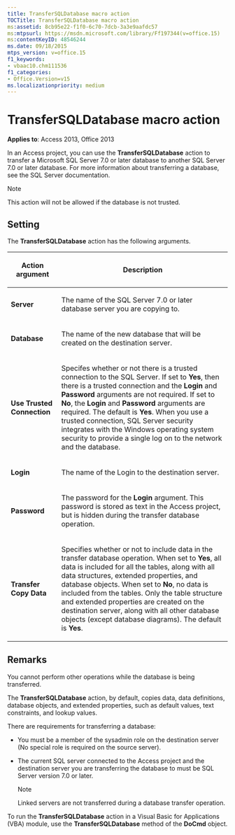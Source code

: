 ```yaml
---
title: TransferSQLDatabase macro action
TOCTitle: TransferSQLDatabase macro action
ms:assetid: 8cb95e22-f1f0-6c70-7dcb-3a3e9aafdc57
ms:mtpsurl: https://msdn.microsoft.com/library/Ff197344(v=office.15)
ms:contentKeyID: 48546244
ms.date: 09/18/2015
mtps_version: v=office.15
f1_keywords:
- vbaac10.chm111536
f1_categories:
- Office.Version=v15
ms.localizationpriority: medium
---
```


# TransferSQLDatabase macro action

**Applies to**: Access 2013, Office 2013

In an Access project, you can use the **TransferSQLDatabase** action to transfer a Microsoft SQL Server 7.0 or later database to another SQL Server 7.0 or later database. For more information about transferring a database, see the SQL Server documentation.

> [!NOTE]
> This action will not be allowed if the database is not trusted.

## Setting

The **TransferSQLDatabase** action has the following arguments.

<table>
<colgroup>
<col />
<col />
</colgroup>
<thead>
<tr class="header">
<th><p>Action argument</p></th>
<th><p>Description</p></th>
</tr>
</thead>
<tbody>
<tr class="odd">
<td><p><strong>Server</strong></p></td>
<td><p>The name of the SQL Server 7.0 or later database server you are copying to.</p></td>
</tr>
<tr class="even">
<td><p><strong>Database</strong></p></td>
<td><p>The name of the new database that will be created on the destination server.</p></td>
</tr>
<tr class="odd">
<td><p><strong>Use Trusted Connection</strong></p></td>
<td><p>Specifes whether or not there is a trusted connection to the SQL Server. If set to <strong>Yes</strong>, then there is a trusted connection and the <strong>Login</strong> and <strong>Password</strong> arguments are not required. If set to <strong>No</strong>, the <strong>Login</strong> and <strong>Password</strong> arguments are required. The default is <strong>Yes</strong>. When you use a trusted connection, SQL Server security integrates with the Windows operating system security to provide a single log on to the network and the database.</p></td>
</tr>
<tr class="even">
<td><p><strong>Login</strong></p></td>
<td><p>The name of the Login to the destination server.</p></td>
</tr>
<tr class="odd">
<td><p><strong>Password</strong></p></td>
<td><p>The password for the <strong>Login</strong> argument. This password is stored as text in the Access project, but is hidden during the transfer database operation.</p></td>
</tr>
<tr class="even">
<td><p><strong>Transfer Copy Data</strong></p></td>
<td><p>Specifies whether or not to include data in the transfer database operation. When set to <strong>Yes</strong>, all data is included for all the tables, along with all data structures, extended properties, and database objects. When set to <strong>No</strong>, no data is included from the tables. Only the table structure and extended properties are created on the destination server, along with all other database objects (except database diagrams). The default is <strong>Yes</strong>.</p></td>
</tr>
</tbody>
</table>


## Remarks

You cannot perform other operations while the database is being transferred.

The **TransferSQLDatabase** action, by default, copies data, data definitions, database objects, and extended properties, such as default values, text constraints, and lookup values.

There are requirements for transferring a database:

- You must be a member of the sysadmin role on the destination server (No special role is required on the source server).

- The current SQL server connected to the Access project and the destination server you are transferring the database to must be SQL Server version 7.0 or later.

  > [!NOTE]
  > Linked servers are not transferred during a database transfer operation.

To run the **TransferSQLDatabase** action in a Visual Basic for Applications (VBA) module, use the **TransferSQLDatabase** method of the **DoCmd** object.

